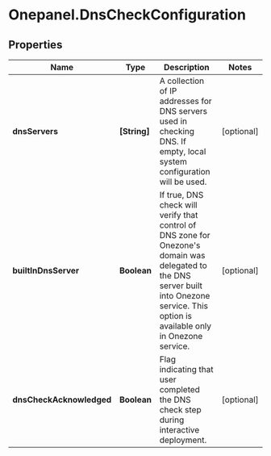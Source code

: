 # Onepanel.DnsCheckConfiguration

## Properties
Name | Type | Description | Notes
------------ | ------------- | ------------- | -------------
**dnsServers** | **[String]** | A collection of IP addresses for DNS servers used in checking DNS. If empty, local system configuration will be used. | [optional] 
**builtInDnsServer** | **Boolean** | If true, DNS check will verify that control of DNS zone for Onezone&#39;s domain was delegated to the DNS server built into Onezone service. This option is available only in Onezone service.  | [optional] 
**dnsCheckAcknowledged** | **Boolean** | Flag indicating that user completed the DNS check step during interactive deployment.  | [optional] 


